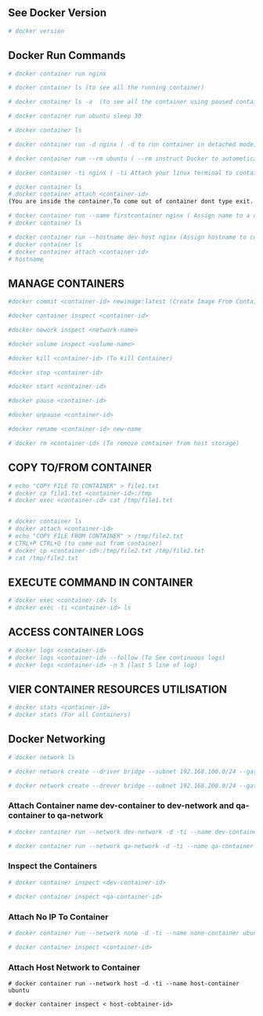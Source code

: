 ## See Docker Version
```bash 
# docker version
```

## Docker Run Commands
```bash
# docker container run nginx

# docker container ls (to see all the running container) 

# docker container ls -a  (to see all the container using paused container)
```

```bash
# docker container run ubuntu sleep 30

# docker container ls 
```


```bash
# docker container run -d nginx ( -d to run container in detached mode)

# docker container rum --rm ubuntu ( --rm instruct Docker to autometically remove container when it exits)
```

```bash
# docker container -ti nginx ( -ti Attach your linux terminal to container )
```

```bash
# docker container ls
# docker container attach <container-id>
(You are inside the container.To come out of container dont type exit. Use CTRL+P CTRL+Q)
```

```bash
# docker container run --name firstcontainer nginx ( Assign name to a container)
# docker container ls 
```

```bash
# docker container run --hostname dev-host nginx (Assign hostname to container)
# docker container ls
# docker container attach <container-id>
# hostname
```

## MANAGE CONTAINERS

```bash
#docker commit <container-id> newimage:latest (Create Image From Container)
```

```bash
#docker container inspect <container-id>

#docker nework inspect <network-name>

#docker volume inspect <volume-name>
```

```bash
#docker kill <container-id> (To kill Container)

#docker stop <container-id>

#docker start <container-id>

#docker pause <container-id>

#docker unpause <container-id>

```

```bash
#docker rename <container-id> new-name
```

```bash
# docker rm <container-id> (To remove container from host storage)
```  

## COPY TO/FROM CONTAINER

```bash
# echo "COPY FILE TO CONTAINER" > file1.txt
# docker cp file1.txt <container-id>:/tmp
# docker exec <container-id> cat /tmp/file1.txt


# docker container ls
# docker attach <container-id> 
# echo "COPY FILE FROM CONTAINER" > /tmp/file2.txt
# CTRL+P CTRL+Q (to come out from container)
# docker cp <container-id>:/tmp/file2.txt /tmp/file2.txt
# cat /tmp/file2.txt
```

## EXECUTE COMMAND IN CONTAINER
```bash 
# docker exec <container-id> ls
# docker exec -ti <container-id> ls
```

## ACCESS CONTAINER LOGS
```bash
# docker logs <container-id>
# docker logs <container-id> --follow (To See continuous logs)
# docker logs <container-id> -n 5 (last 5 line of log)
```

## VIER CONTAINER RESOURCES UTILISATION
```bash
# docker stats <container-id>
# docker stats (For all Containers)
```

## Docker Networking
```bash
# docker network ls
```

```bash
# docker network create --driver bridge --subnet 192.168.100.0/24 --gateway 192.168.100.1 dev-network

# docker network create --drever bridge --subnet 192.168.200.0/24 --gateway 192.168.200.1 qa-network

```
### Attach Container name dev-container to dev-network and qa-container to qa-network
```bash
# docker container run --network dev-network -d -ti --name dev-container ubuntu

# docker container run --network qa-network -d -ti --name qa-container ubuntu

```

### Inspect the Containers
```bash
# docker container inspect <dev-container-id>

# docker container inspect <qa-container-id>

```

### Attach No IP To Container
```bash 
# docker container run --network none -d -ti --name none-container ubuntu

# docker container inspect <container-id>
```

### Attach Host Network to Container
```
# docker container run --network host -d -ti --name host-container ubuntu

# docker container inspect < host-cobtainer-id>   
```
